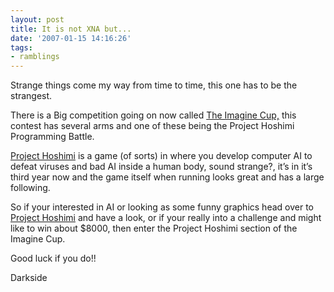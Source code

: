 ```yaml
---
layout: post
title: It is not XNA but...
date: '2007-01-15 14:16:26'
tags:
- ramblings
---
```


Strange things come my way from time to time, this one has to be the strangest.

There is a Big competition going on now called [The Imagine Cup,](http://imaginecup.com/) this contest has several arms and one of these being the Project Hoshimi Programming Battle.

[Project Hoshimi](http://www.projecthoshimi.com/Default.aspx) is a game (of sorts) in where you develop computer AI to defeat viruses and bad AI inside a human body, sound strange?, it’s in it’s third year now and the game itself when running looks great and has a large following.

So if your interested in AI or looking as some funny graphics head over to [Project Hoshimi](http://www.projecthoshimi.com/Default.aspx) and have a look, or if your really into a challenge and might like to win about $8000, then enter the Project Hoshimi section of the Imagine Cup.

Good luck if you do!!

Darkside

